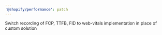 ```yaml
---
'@shopify/performance': patch
---
```


Switch recording of FCP, TTFB, FID to web-vitals implementation in place of custom solution
